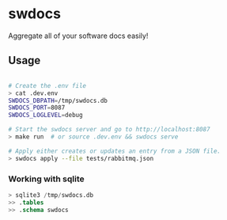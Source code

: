 # swdocs
Aggregate all of your software docs easily!


## Usage

```bash

# Create the .env file
> cat .dev.env
SWDOCS_DBPATH=/tmp/swdocs.db
SWDOCS_PORT=8087
SWDOCS_LOGLEVEL=debug

# Start the swdocs server and go to http://localhost:8087
> make run  # or source .dev.env && swdocs serve

# Apply either creates or updates an entry from a JSON file.
> swdocs apply --file tests/rabbitmq.json
```

### Working with sqlite

```sql
> sqlite3 /tmp/swdocs.db
>> .tables
>> .schema swdocs
```
